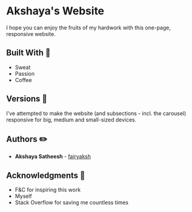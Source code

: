 # Akshaya's Website

I hope you can enjoy the fruits of my hardwork with this one-page, responsive website.

## Built With 🔨


* Sweat
* Passion
* Coffee

## Versions 📱


I've attempted to make the website (and subsections - incl. the carousel) responsive for big, medium and small-sized devices. 

## Authors ✏️


* **Akshaya Satheesh** -  [fairyaksh](https://github.com/fairyaksh)

## Acknowledgments 👏


* F&C for inspiring this work
* Myself
* Stack Overflow for saving me countless times
